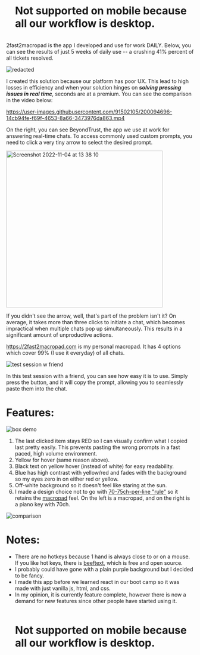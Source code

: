 <div id="user-content-toc">
  <ul>
    <summary><h1 style="display: inline-block;">Not supported on mobile because all our workflow is desktop.</h1></summary>
  </ul>
</div>

2fast2macropad is the app I developed and use for work DAILY. Below, you can see the results of just 5 weeks of daily use -- a crushing 41% percent of all tickets resolved.

![redacted](https://user-images.githubusercontent.com/91502105/212519482-40747a49-21d6-4eef-b867-b7c5055cd8fb.png)

I created this solution because our platform has poor UX. This lead to high losses in efficiency and when your solution hinges on **_solving pressing issues in real time_**, seconds are at a premium. You can see the comparison in the video below:

https://user-images.githubusercontent.com/91502105/200094696-14cb94fe-f69f-4653-8a66-3473976da863.mp4

On the right, you can see BeyondTrust, the app we use at work for answering real-time chats.
To access commonly used custom prompts, you need to click a very tiny arrow to select the desired prompt. 

<img width="420" alt="Screenshot 2022-11-04 at 13 38 10" src="https://user-images.githubusercontent.com/91502105/200040601-8a813a9e-8bb2-4f56-a163-780224267906.png">

If you didn't see the arrow, well, that's part of the problem isn't it? On average, it takes more than three clicks to initiate a chat, which becomes impractical when multiple chats pop up simultaneously. This results in a significant amount of unproductive actions.

https://2fast2macropad.com is my personal macropad. It has 4 options which cover 99% (I use it everyday) of all chats. 

![test session w friend](https://user-images.githubusercontent.com/91502105/200043517-aa71898c-d0d7-428e-b226-25164ca5def7.gif)

In this test session with a friend, you can see how easy it is to use. Simply press the button, and it will copy the prompt, allowing you to seamlessly paste them into the chat.

# Features:


![box demo](https://user-images.githubusercontent.com/91502105/200045794-a2d4f731-8c65-4bdf-82d1-4c24d0e41eaf.gif)


1. The last clicked item stays RED so I can visually confirm what I copied last pretty easily. This prevents pasting the wrong prompts in a fast paced, high volume environment. 
2. Yellow for hover (same reason above). 
3. Black text on yellow hover (instead of white) for easy readability. 
4. Blue has high contrast with yellow/red and fades with the background so my eyes zero in on either red or yellow. 
5. Off-white background so it doesn't feel like staring at the sun.
6. I made a design choice not to go with [70-75ch-per-line "rule"](https://kickpoint.ca/the-readability-formula-making-your-website-easy-to-read/) so it retains the [macropad](https://www.tindie.com/products/dekuNukem/duckypad-do-it-all-mechanical-macropad/) feel. On the left is a macropad, and on the right is a piano key with 70ch.

![comparison](https://user-images.githubusercontent.com/91502105/200047751-f0d1bc88-4cec-4654-8b5c-c8f0bf22a812.png)

# Notes: 

- There are no hotkeys because 1 hand is always close to or on a mouse. If you like hot keys, there is [beeftext](https://beeftext.org/), which is free and open source.
- I probably could have gone with a plain purple background but I decided to be fancy. 
- I made this app before we learned react in our boot camp so it was made with just vanilla js, html, and css.
- In my opinion, it is currently feature complete, however there is now a demand for new features since other people have started using it.

<div id="user-content-toc">
  <ul>
    <summary><h1 style="display: inline-block;">Not supported on mobile because all our workflow is desktop.</h1></summary>
  </ul>
</div>
